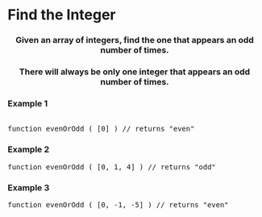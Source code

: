 # Find the Integer

<div align = "center">
  
<h3> Given an array of integers, find the one that appears an odd number of times. </h3>
<h3>There will always be only one integer that appears an odd number of times.</h3>
  
  
</div>

<h3>Example 1</h3>
<pre>
<!--
<span class="CodeEditor-promptParameter">array</span> = [6,2]
-->
function evenOrOdd ( [0] ) // returns "even"
</pre>

<h3>Example 2</h3>
<pre>
function evenOrOdd ( [0, 1, 4] ) // returns "odd"
</pre>

<h3>Example 3</h3>
<pre>
function evenOrOdd ( [0, -1, -5] ) // returns "even"
</pre>

